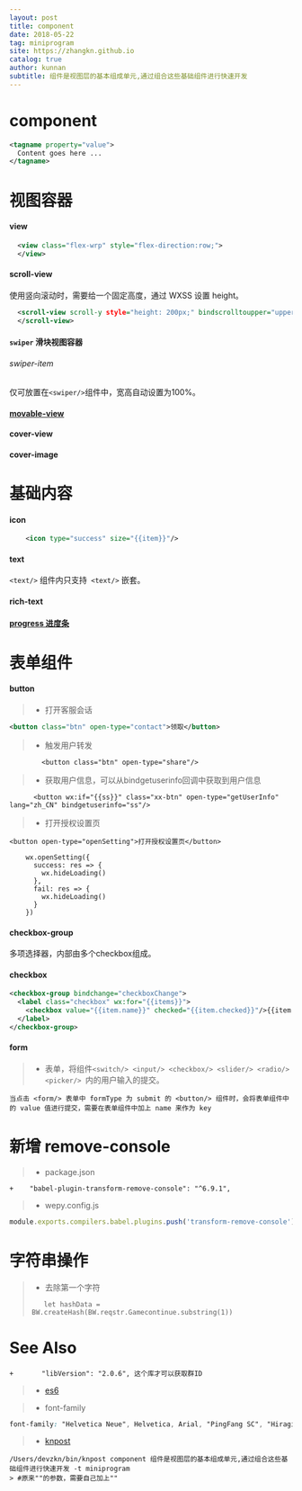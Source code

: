 ```yaml
---
layout: post
title: component
date: 2018-05-22
tag: miniprogram
site: https://zhangkn.github.io
catalog: true
author: kunnan
subtitle: 组件是视图层的基本组成单元,通过组合这些基础组件进行快速开发
---
```



# component

```xml
<tagname property="value">
  Content goes here ...
</tagname>
```

# 视图容器

#### view

```xml
  <view class="flex-wrp" style="flex-direction:row;">
  </view>
```


#### scroll-view

使用竖向滚动时，需要给<scroll-view/>一个固定高度，通过 WXSS 设置 height。

```xml
  <scroll-view scroll-y style="height: 200px;" bindscrolltoupper="upper" bindscrolltolower="lower" bindscroll="scroll" scroll-into-view="{{toView}}" scroll-top="{{scrollTop}}">
  </scroll-view>
```



#### `swiper` 滑块视图容器


###### swiper-item

仅可放置在`<swiper/>`组件中，宽高自动设置为100%。

#### [movable-view](https://developers.weixin.qq.com/miniprogram/dev/component/movable-view.html)


#### cover-view


#### cover-image


# 基础内容

#### icon

```xml
    <icon type="success" size="{{item}}"/>
```

#### text 

`<text/>` 组件内只支持` <text/>` 嵌套。

#### rich-text

#### [progress 进度条](https://developers.weixin.qq.com/miniprogram/dev/component/progress.html)


# 表单组件

#### button


<script src="https://gist.github.com/zhangkn/bc227aee4eb7e9b0cb693dd4a5549422.js"></script>


>* 打开客服会话
 
```xml
<button class="btn" open-type="contact">领取</button>
```

>* 触发用户转发

```
        <button class="btn" open-type="share"/>
```

>* 获取用户信息，可以从bindgetuserinfo回调中获取到用户信息

```
      <button wx:if="{{ss}}" class="xx-btn" open-type="getUserInfo" lang="zh_CN" bindgetuserinfo="ss"/>
```


>* 打开授权设置页


```
<button open-type="openSetting">打开授权设置页</button>
```


```
    wx.openSetting({
      success: res => {
        wx.hideLoading()
      },
      fail: res => {
        wx.hideLoading()
      }
    })
```


#### checkbox-group

多项选择器，内部由多个checkbox组成。

#### checkbox

```xml
<checkbox-group bindchange="checkboxChange">
  <label class="checkbox" wx:for="{{items}}">
    <checkbox value="{{item.name}}" checked="{{item.checked}}"/>{{item.value}}
  </label>
</checkbox-group>
```


#### form

>* 表单，将组件`<switch/> <input/> <checkbox/> <slider/> <radio/> <picker/> `内的用户输入的提交。

```
当点击 <form/> 表单中 formType 为 submit 的 <button/> 组件时，会将表单组件中的 value 值进行提交，需要在表单组件中加上 name 来作为 key
```

<script src="https://gist.github.com/zhangkn/6214448f19752e49a567c9682c692752.js"></script>










# 新增 remove-console
>* package.json
>
```
+    "babel-plugin-transform-remove-console": "^6.9.1",
```

>*  wepy.config.js
>
```js
module.exports.compilers.babel.plugins.push('transform-remove-console')
```

# 字符串操作

>* 去除第一个字符
>```
>    let hashData = BW.createHash(BW.reqstr.Gamecontinue.substring(1))
>```


# See Also 

```
+       "libVersion": "2.0.6", 这个库才可以获取群ID
```

>* [es6](http://es6.ruanyifeng.com/#docs/intro)
>

>* font-family
>
```css
font-family: "Helvetica Neue", Helvetica, Arial, "PingFang SC", "Hiragino Sans GB", "Heiti SC", "Microsoft YaHei", "WenQuanYi Micro Hei", sans-serif;
```

>* [knpost](https://github.com/zhangkn/KNBin/blob/master/knpost) 
>
```
/Users/devzkn/bin/knpost component 组件是视图层的基本组成单元,通过组合这些基础组件进行快速开发 -t miniprogram
> #原来""的参数，需要自己加上""
```

